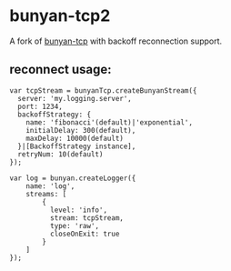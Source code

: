 # bunyan-tcp2
A fork of [bunyan-tcp](https://github.com/zenmoto/bunyan-tcp) with backoff reconnection support.

## reconnect usage:

```{javascript}
var tcpStream = bunyanTcp.createBunyanStream({
  server: 'my.logging.server',
  port: 1234,
  backoffStrategy: {
    name: 'fibonacci'(default)|'exponential',
    initialDelay: 300(default),
    maxDelay: 10000(default)
  }|[BackoffStrategy instance],
  retryNum: 10(default)
});

var log = bunyan.createLogger({
    name: 'log',
    streams: [
        {
          level: 'info',
          stream: tcpStream,
          type: 'raw',
          closeOnExit: true
        }
    ]
});
```


